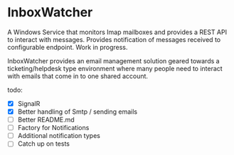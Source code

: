 # InboxWatcher
A Windows Service that monitors Imap mailboxes and provides a REST API to interact with messages.  Provides notification of messages received to configurable endpoint.  Work in progress.

InboxWatcher provides an email management solution geared towards a ticketing/helpdesk type environment where many people need to interact with emails that come in to one shared account.

todo: 
- [X] SignalR
- [X] Better handling of Smtp / sending emails
- [ ] Better README.md
- [ ] Factory for Notifications
- [ ] Additional notification types
- [ ] Catch up on tests
